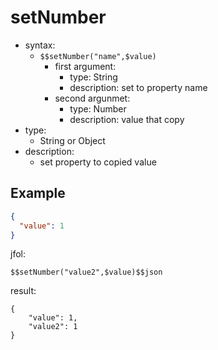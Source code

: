 # setNumber
- syntax:
  - `$$setNumber("name",$value)`
    - first argument:
      - type: String
      - description: set to property name
    - second argunmet:
      - type: Number
      - description: value that copy
- type:
  - String or Object
- description:
  - set property to copied value

## Example
```json
{
  "value": 1
}
```

jfol:
```
$$setNumber("value2",$value)$$json
```

result:
```
{
    "value": 1,
    "value2": 1
}
```